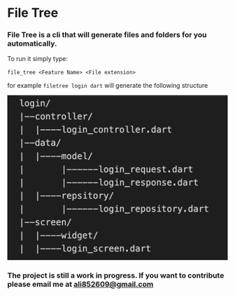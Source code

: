 # File Tree 

### File Tree is a cli that will generate files and folders for you automatically.

To run it simply type:

```
file_tree <Feature Name> <File extension>
```

for example `filetree login dart` will generate the following structure

![File Structure](https://raw.githubusercontent.com/AliAkberAakash/file_tree/main/Screenshot%202022-07-05%20at%2010.31.58%20PM.png)

### The project is still a work in progress. If you want to contribute please email me at ali852609@gmail.com



 
